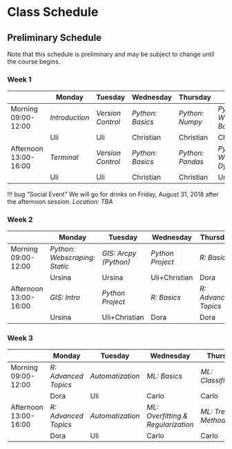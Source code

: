 # Class Schedule

<!--
!!! summary "Essential Information"
    Programming Practices for Research in Economics begins on August 27, 2018 at 09:00 am and runs Monday to Friday until September 19, 2018.
    Each day is divided into two sessions:

	* Morning Session: 09:00-12:00
    * Afternoon Session: 13:00-16:00


    The seminar room in which the class takes place varies day-by-day. So we don't all get lost, here are the addresses:

    * [SOME ADDRESS](https://www.openstreetmap.org/node/YOUR_LINK), denoted  YOUR_ABBREVATION
    <!-- * [Raemistrasse 59](https://www.openstreetmap.org/way/27327898), denoted as RAA
    * [Schoenberggasse 1](https://www.openstreetmap.org/way/33806996), denoted as SOF -->



## Preliminary Schedule

Note that this schedule is preliminary and may be subject to change until the course begins.

### Week 1


<table>
<thead>
<tr>
<th></th><th>Monday</th><th>Tuesday</th><th>Wednesday</th><th>Thursday</th><th>Friday</th>
</tr>
</thead>
<tbody>
<tr>
<td>Morning<br>09:00-12:00</td><td><em>Introduction</em></td><td><em>Version Control</em></td><td><em>Python: Basics</em></td><td><em>Python: Numpy</em></td><td><em>Python: Webscraping: Basics</em></td>
</tr>
<tr class="instructor">
<td><td>Uli</td><td>Uli</td><td>Christian</td><td>Christian</td><td>Christian</td>
<tr/>
<tr>
<td>Afternoon<br>13:00-16:00</td><td><em>Terminal</em></td><td><em>Version Control</em></td><td><em>Python: Basics</em></td><td><em>Python: Pandas</em></td><td><em>Python: Webscraping: Dynamic</em></td>
</tr>
<tr class="instructor">
<td><td>Uli</td><td>Uli</td><td>Christian</td><td>Christian</td><td>Ursina</td>
<tr/>
</tbody>
</table>

!!! bug "Social Event"
    We will go for drinks on Friday, August 31, 2018 after the afternoon session. *Location: TBA*

### Week 2
<table>
<thead>
<tr>
<th></th><th>Monday</th><th>Tuesday</th><th>Wednesday</th><th>Thursday</th><th>Friday</th>
</tr>
</thead>
<tbody>
<tr>
<td>Morning<br>09:00-12:00</td><td><em>Python: Webscraping: Static</em></td><td><em>GIS: Arcpy (Python)</em></td><td><em>Python Project</em></td><td><em>R: Basics</em></td><td><em>R: Advanced Topics</em></td>
</tr>
<tr class="instructor">
<td><td>Ursina</td><td>Ursina</td><td>Uli+Christian</td><td>Dora</td><td>Dora</td>
<tr/>
<tr>
<td>Afternoon<br>13:00-16:00</td><td><em>GIS: Intro</em></td><td><em>Python Project</em></td><td><em>R: Basics</em></td><td><em>R: Advanced Topics</em></td><td><em>R: Advanced Topics</em></td>
</tr>
<tr class="instructor">
<td><td>Ursina</td><td>Uli+Christian</td><td>Dora</td><td>Dora</td><td>Dora</td>
<tr/>
</tbody>
</table>

### Week 3
<table>
<thead>
<tr>
<th></th><th>Monday</th><th>Tuesday</th><th>Wednesday</th><th>Thursday</th><th>Friday</th>
</tr>
</thead>
<tbody>
<tr>
<td>Morning<br>09:00-12:00</td><td><em>R: Advanced Topics</em></td><td><em>Automatization</em></td><td><em>ML: Basics</em></td><td><em>ML: Classification</em></td><td><em>ML: Practice Assignment</em></td>
</tr>
<tr class="instructor">
<td><td>Dora</td><td>Uli</td><td>Carlo</td><td>Carlo</td><td>Carlo</td>
<tr/>
<tr>
<td>Afternoon<br>13:00-16:00</td><td><em>R: Advanced Topics</em></td><td><em>Automatization</em></td><td><em>ML:<br>Overfitting & Regularization</em></td><td><em>ML: Tree Methods</em></td><td><em>Your Projects</em></td>
</tr>
<tr class="instructor">
<td><td>Dora</td><td>Uli</td><td>Carlo</td><td>Carlo</td><td></td>
<tr/>
</tbody>
</table>

<!-- |           | Monday       | Tuesday         | Wednesday       | Thursday     | Friday       | -->
<!-- |:----------|:-------------|:----------------|:----------------|:-------------|:-------------| -->
<!-- | Morning   | Introduction | Version Control | Version Control | Basic Python | Basic Python | -->
<!-- | Afternoon | Terminal     | Version Control | Version Control | Basic Python | Basic Python | -->
<!-- | *Room*    | *RAK-E-6*    | *RAK-E-6*       | *RAK-E-6*       | *SOF-E-17*   | *SOF-E-07*   | -->


<!--
### Week 2

|           | Monday        | Tuesday         | Wednesday | Thursday       | Friday      |
|:----------|:--------------|:----------------|:----------|:---------------|:------------|
| Morning   | Python: NumPy | Python: Pandas  | R: Basics | R: Basics      | R: Plotting |
| Afternoon | Python: SciPy | Python: Metrics | R: knitr  | R: Data Analy. | R: Advanced |
| *Room*    | *RAK-E-6*     | *RAK-E-6*       | *RAK-E-6* | *RAK-E-6*     | *SOF-E-07*  |


### Week 3

|           | Monday          | Tuesday       | Wednesday      | Thursday    | Friday        |
|:----------|:----------------|:--------------|:---------------|:------------|:--------------|
| Morning   | R: Econometrics | Web Scraping  | Databases: SQL | Build Tools | Clean Code    |
| Afternoon | R: Econometrics | Web Scraping  | GIS data in R  | Build Tools | Code Optimiz. |
| *Room*    | *RAK-E-6*       | *RAK-E-6*     | *RAK-E-6*      | *RAA-E-08*  | *SOF-E-07*    | -->
